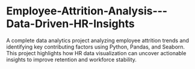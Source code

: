 # Employee-Attrition-Analysis---Data-Driven-HR-Insights
A complete data analytics project analyzing employee attrition trends and identifying key contributing factors using Python, Pandas, and Seaborn. This project highlights how HR data visualization can uncover actionable insights to improve retention and workforce stability.
